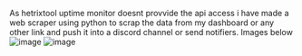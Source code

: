 As hetrixtool uptime monitor doesnt provvide the api access i have made a web scraper using python to scrap the data from my dashboard or any other link and push it into a discord channel or send notifiers. Images below 
![image](https://github.com/user-attachments/assets/0cc56307-cc8b-41fb-8bd8-76220a7b7cfe)
![image](https://github.com/user-attachments/assets/9cd5b541-758a-427b-bcb2-7b03bc79e688)


